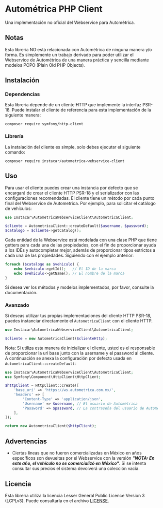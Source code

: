 # Autométrica PHP Client
Una implementación no oficial del Webservice para Autométrica.

## Notas
Esta librería NO está relacionada con Autométrica de ninguna manera y/o forma. Es simplemente un trabajo derivado para
poder utilizar el Webservice de Autométrica de una manera práctica y sencilla mediante modelos POPO (Plain Old PHP 
Objects).

## Instalación
### Dependencias
Esta librería depende de un cliente HTTP que implemente la interfaz PSR-18. Puede instalar el cliente de referencia
para esta implementación de la siguiente manera:

    composer require symfony/http-client

### Librería
La instalación del cliente es simple, solo debes ejecutar el siguiente comando:

    composer require instacar/autometrica-webservice-client

## Uso
Para usar el cliente puedes crear una instancia por defecto que se encargará de crear el cliente HTTP PSR-18 y el 
serializador con las configuraciones recomendadas. El cliente tiene un método por cada punto final del Webservice de 
Autometrica. Por ejemplo, para solicitar el catálogo de vehículos:

~~~php
use Instacar\AutometricaWebserviceClient\AutometricaClient;

$cliente = AutometricaClient::createDefault($username, $password);
$catalogo = $cliente->getCatalog();
~~~

Cada entidad de la Webservice está modelada con una clase PHP que tiene getters para cada una de las propiedades, con el
fin de proporcionar ayuda a los IDEs y autocompletar mejor, además de proporcionar tipos estrictos a cada una de las 
propiedades. Siguiendo con el ejemplo anterior:

~~~php
foreach ($catalogo as $vehiculo) {
    echo $vehiculo->getId();   // El ID de la marca
    echo $vehiculo->getName(); // El nombre de la marca
}
~~~

Si desea ver los métodos y modelos implementados, por favor, consulte la documentación.
### Avanzado
Si deseas utilizar tus propias implementaciones del cliente HTTP PSR-18, puedes instanciar directamente el 
``AutometricaClient`` con el cliente HTTP.

~~~php
use Instacar\AutometricaWebserviceClient\AutometricaClient;

$cliente = new AutometricaClient($clienteHttp);
~~~

Nota: Si utiliza esta manera de inicializar el cliente, usted es el responsable de proporcionar la url base junto con la
username y el password al cliente. A continuación se anexa la configuración por defecto usada en 
``AutometricaClient::createDefault``:

~~~php
use Instacar\AutometricaWebserviceClient\AutometricaClient;
use Symfony\Component\HttpClient\HttpClient;

$httpClient = HttpClient::create([
    'base_uri' => 'https://ws.autometrica.com.mx/',
    'headers' => [
        'Content-Type' => 'application/json',
        'Username' => $username, // El usuario de Autométrica
        'Password' => $password, // La contraseña del usuario de Autométrica
    ],
]);

return new AutometricaClient($httpClient);
~~~

## Advertencias
- Ciertas líneas que no fueron comercializadas en México en años específicos son devueltas por el Webservice con la
versión ***"NOTA: En este año, el vehículo no se comercializó en México"***. Si se intenta consultar sus precios el 
sistema devolverá una colección vacía.

## Licencia
Esta librería utiliza la licencia Lesser General Public Licence Version 3 (LGPLv3). Puede consultarla en el archivo
[LICENSE](LICENSE).
